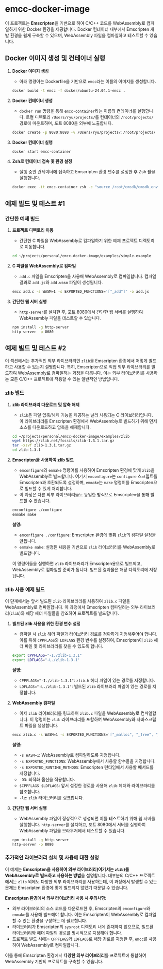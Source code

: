 # emcc-docker-image

이 프로젝트는 **Emscripten**을 기반으로 하여 C/C++ 코드를 WebAssembly로 컴파일하기 위한 Docker 환경을 제공합니다. Docker 컨테이너 내부에서 Emscripten 개발 환경을 쉽게 구축할 수 있으며, WebAssembly 파일을 컴파일하고 테스트할 수 있습니다.

## Docker 이미지 생성 및 컨테이너 실행

1. **Docker 이미지 생성**
   - 아래 명령어는 Dockerfile을 기반으로 `emcc`라는 이름의 이미지를 생성합니다.
   ```bash
   docker build -t emcc -f docker/ubuntu-24.04.1-emcc .
   ```

2. **Docker 컨테이너 생성**
   - `docker run` 명령을 통해 `emcc-container`라는 이름의 컨테이너를 실행합니다. 로컬 디렉토리 `/Users/ryu/projects/`를 컨테이너의 `/root/projects/` 경로에 마운트하며, 포트 8080을 외부에 노출합니다.
   ```bash
   docker create -p 8080:8080 -v /Users/ryu/projects/:/root/projects/ --name emcc-container emcc
   ```

3. **Docker 컨테이너 실행**
   ```bash
   docker start emcc-container
   ```

4. **Zsh로 컨테이너 접속 및 환경 설정**
   - 실행 중인 컨테이너에 접속하고 Emscripten 환경 변수를 설정한 후 Zsh 쉘을 실행합니다.
   ```bash
   docker exec -it emcc-container zsh -c "source /root/emsdk/emsdk_env.sh && /bin/zsh"
   ```

## 예제 빌드 및 테스트 #1

### 간단한 예제 빌드

1. **프로젝트 디렉토리 이동**
   - 간단한 C 파일을 WebAssembly로 컴파일하기 위한 예제 프로젝트 디렉토리로 이동합니다.
   ```bash
   cd ~/projects/personal/emcc-docker-image/examples/simple-example
   ```

2. **C 파일을 WebAssembly로 컴파일**
   - `add.c` 파일을 Emscripten을 사용해 WebAssembly로 컴파일합니다. 컴파일 결과로 `add.js`와 `add.wasm` 파일이 생성됩니다.
   ```bash
   emcc add.c -s WASM=1 -s EXPORTED_FUNCTIONS='["_add"]' -o add.js
   ```

3. **간단한 웹 서버 실행**
   - `http-server`를 설치한 후, 포트 8080에서 간단한 웹 서버를 실행하여 WebAssembly 파일을 테스트할 수 있습니다.
   ```bash
   npm install -g http-server
   http-server -p 8080
   ```

## 예제 빌드 및 테스트 #2

이 섹션에서는 추가적인 외부 라이브러리인 `zlib`을 Emscripten 환경에서 어떻게 빌드하고 사용할 수 있는지 설명합니다. 특히, Emscripten으로 직접 외부 라이브러리를 빌드하여 WebAssembly로 컴파일하는 과정을 다룹니다. 이는 외부 라이브러리를 사용하는 모든 C/C++ 프로젝트에 적용할 수 있는 일반적인 방법입니다.

### zlib 빌드

1. **zlib 라이브러리 다운로드 및 압축 해제**
   - `zlib`은 파일 압축/해제 기능을 제공하는 널리 사용되는 C 라이브러리입니다. 이 라이브러리를 Emscripten 환경에서 WebAssembly로 빌드하기 위해 먼저 소스를 다운로드하고 압축을 해제합니다.
   ```bash
   cd ~/projects/personal/emcc-docker-image/examples/zlib
   wget https://zlib.net/fossils/zlib-1.3.1.tar.gz
   tar -xzvf zlib-1.3.1.tar.gz
   cd zlib-1.3.1
   ```

2. **Emscripten을 사용하여 zlib 빌드**
   - `emconfigure`와 `emmake` 명령어를 사용하여 Emscripten 환경에 맞게 `zlib`을 WebAssembly로 빌드합니다. 여기서 `emconfigure`는 `configure` 스크립트를 Emscripten과 호환되도록 설정하며, `emmake`는 `make` 명령어를 Emscripten으로 빌드할 수 있게 처리합니다.
   - 이 과정은 다른 외부 라이브러리들도 동일한 방식으로 Emscripten을 통해 빌드할 수 있습니다.
   ```bash
   emconfigure ./configure
   emmake make
   ```

   **설명:**
   - `emconfigure ./configure`: Emscripten 환경에 맞춰 `zlib`의 컴파일 설정을 만듭니다.
   - `emmake make`: 설정된 내용을 기반으로 `zlib` 라이브러리를 WebAssembly로 빌드합니다.

   이 명령어들을 실행하면 `zlib` 라이브러리가 Emscripten용으로 빌드되고, WebAssembly로 컴파일할 준비가 됩니다. 빌드된 결과물은 해당 디렉토리에 저장됩니다.

### zlib 사용 예제 빌드

이 단계에서는 앞서 빌드된 `zlib` 라이브러리를 사용하여 `zlib.c` 파일을 WebAssembly로 컴파일합니다. 이 과정에서 Emscripten 컴파일러는 외부 라이브러리(`zlib`)와 해당 헤더 파일들을 참조하여 프로젝트를 빌드합니다.

1. **빌드된 zlib 사용을 위한 환경 변수 설정**
   - 컴파일 시 `zlib` 헤더 파일과 라이브러리 경로를 정확하게 지정해주어야 합니다. 이를 위해 `CPPFLAGS`와 `LDFLAGS` 환경 변수를 설정하여, Emscripten이 `zlib` 헤더 파일 및 라이브러리를 찾을 수 있도록 합니다.
   ```bash
   export CPPFLAGS="-I./zlib-1.3.1"
   export LDFLAGS="-L./zlib-1.3.1"
   ```

   **설명:**
   - `CPPFLAGS="-I./zlib-1.3.1"`: `zlib.h` 헤더 파일이 있는 경로를 지정합니다.
   - `LDFLAGS="-L./zlib-1.3.1"`: 빌드된 `zlib` 라이브러리 파일이 있는 경로를 지정합니다.

2. **WebAssembly 컴파일**
   - 이제 `zlib` 라이브러리를 링크하여 `zlib.c` 파일을 WebAssembly로 컴파일합니다. 이 명령어는 `zlib` 라이브러리를 포함하여 WebAssembly와 자바스크립트 파일을 생성합니다.
   ```bash
   emcc zlib.c -s WASM=1 -s EXPORTED_FUNCTIONS='["_malloc", "_free", "_compress_data", "_decompress_data", "_free_compress_result"]' -s EXPORTED_RUNTIME_METHODS='["stringToUTF8", "UTF8ToString", "getValue"]' -s ALLOW_MEMORY_GROWTH=1 -O3 $CPPFLAGS $LDFLAGS -lz -o zlib.js
   ```

   **설명:**
   - `-s WASM=1`: WebAssembly로 컴파일하도록 지정합니다.
   - `-s EXPORTED_FUNCTIONS`: WebAssembly에서 사용할 함수들을 지정합니다.
   - `-s EXPORTED_RUNTIME_METHODS`: Emscripten 런타임에서 사용할 메서드를 지정합니다.
   - `-O3`: 최적화 옵션을 적용합니다.
   - `$CPPFLAGS $LDFLAGS`: 앞서 설정한 경로를 사용해 `zlib` 헤더와 라이브러리를 참조합니다.
   - `-lz`: `zlib` 라이브러리를 링크합니다.

3. **간단한 웹 서버 실행**
   - WebAssembly 파일이 정상적으로 생성되면 이를 테스트하기 위해 웹 서버를 실행합니다. `http-server`를 설치하고, 포트 8080에서 서버를 실행하여 WebAssembly 파일을 브라우저에서 테스트할 수 있습니다.
   ```bash
   npm install -g http-server
   http-server -p 8080
   ```

### 추가적인 라이브러리 설치 및 사용에 대한 설명

이 예제는 **Emscripten을 사용하여 외부 라이브러리(여기서는 `zlib`)를 WebAssembly로 빌드하고 사용하는 방법**을 설명합니다. 대부분의 C/C++ 프로젝트에서는 `zlib` 외에도 다양한 외부 라이브러리를 사용하는데, 이 과정에서 발생할 수 있는 문제는 Emscripten 환경에 맞게 빌드되지 않았기 때문일 수 있습니다.

**Emscripten 환경에서 외부 라이브러리 사용 시 주의사항:**
- 외부 라이브러리의 소스 코드를 다운로드한 후, Emscripten의 `emconfigure`와 `emmake`를 사용해 빌드해야 합니다. 이는 Emscripten이 WebAssembly로 컴파일할 수 있는 환경을 구성하는 데 필요합니다.
- 라이브러리가 Emscripten의 `sysroot` 디렉토리 내에 존재하지 않으므로, 빌드된 라이브러리와 헤더 파일의 경로를 명시적으로 지정해야 합니다.
- 프로젝트 빌드 시에는 `CPPFLAGS`와 `LDFLAGS`로 해당 경로를 지정한 후, `emcc`를 사용하여 WebAssembly로 컴파일합니다.

이를 통해 Emscripten 환경에서 **다양한 외부 라이브러리**를 프로젝트에 통합하여 WebAssembly 기반의 프로젝트를 구축할 수 있습니다.
